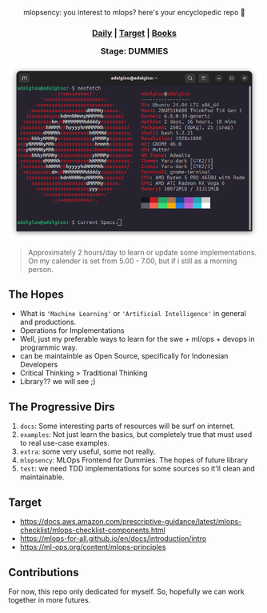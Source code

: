 <div align="center">

  mlopsency: you interest to mlops? here's your encyclopedic repo 👊

<h3>

  [Daily](https://docs.google.com/spreadsheets/d/1LlRZNG5CZOScxTB1EBFf6rcKo3MQQ7DjeT46jyJg_4M/edit#gid=0) | [Target](https://docs.google.com/spreadsheets/d/1LlRZNG5CZOScxTB1EBFf6rcKo3MQQ7DjeT46jyJg_4M/edit#gid=1752051348) | [Books](https://pandohansamuel19.notion.site/ea321f9d82154f04919cff9cbd38ddc5?v=15354b42e3144ef5bad1e71336afad46&pvs=4)

  Stage: DUMMIES

</h3>

  <img src="assets/T450.png" width="515" height="350" alt="Current Specs.">

</div>


> Approximately 2 hours/day to learn or update some implementations. On my calender is set from 5.00 - 7.00, but if i still as a morning person.

## The Hopes
- What is `'Machine Learning'` or `'Artificial Intelligence'` in general and productions.
- Operations for Implementations
- Well, just my preferable ways to learn for the swe + ml/ops + devops in programmic way.
- can be maintainble as Open Source, specifically for Indonesian Developers
- Critical Thinking > Traditional Thinking
- Library?? we will see ;)

## The Progressive Dirs
1. `docs`: Some interesting parts of resources will be surf on internet.
2. `examples`: Not just learn the basics, but completely true that must used to real use-case examples.
3. `extra`: some very useful, some not really.
4. `mlopsency`: MLOps Frontend for Dummies. The hopes of future library
5. `test`: we need TDD implementations for some sources so it'll clean and maintainable.

## Target
* https://docs.aws.amazon.com/prescriptive-guidance/latest/mlops-checklist/mlops-checklist-components.html
* https://mlops-for-all.github.io/en/docs/introduction/intro
* https://ml-ops.org/content/mlops-principles

## Contributions
For now, this repo only dedicated for myself. So, hopefully we can work together in more futures.
